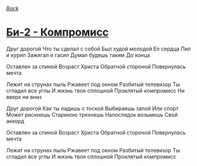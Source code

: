###### [Back](../Readme.md)
# [Би-2 - Компромисс](tabs.md)

Друг дорогой
Что ты сделал с собой
Был худой молодой
Ел сердца
Пил и курил
Зажигал и гасил
Думал будешь таким
До конца

Оставлен за спиной
Возраст Христа
Обратной стороной
Повернулась мечта

Лежит на струнах пыль
Ржавеет под окном
Разбитый телевизор
Ты сгладил все углы
И жизнь твоя сплошной
Проклятый компромисс
Ни вверх ни вниз

Друг дорогой
Как ты ладишь с тоской
Выбираешь запой
Или спорт
Может рискнешь
Стариною тряхнешь
Напоследок возьмешь
Свой аккорд

Оставлен за спиной
Возраст Христа
Обратной стороной
Повернулась мечта

Лежит на струнах пыль
Ржавеет под окном
Разбитый телевизор
Ты сгладил все углы
И жизнь твоя сплошной
Проклятый компромисс
